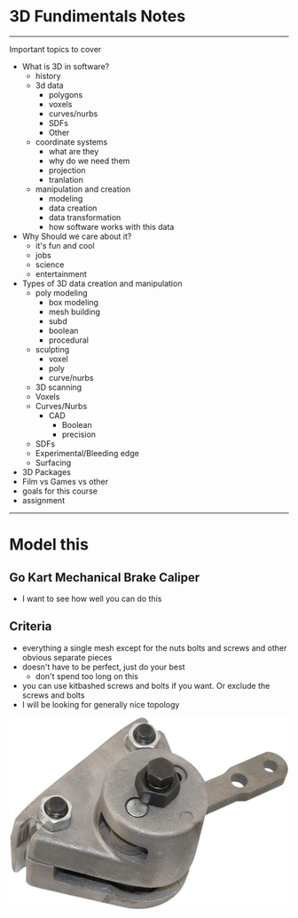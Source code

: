 # 3D Fundimentals Notes
---
Important topics to cover

- What is 3D in software?
	- history
	- 3d data
		- polygons
		- voxels
		- curves/nurbs
		- SDFs
		- Other
	- coordinate systems
		- what are they
		- why do we need them
		- projection
		- tranlation
	- manipulation and creation
		- modeling
		- data creation
		- data transformation
		- how software works with this data
- Why Should we care about it?
	- it's fun and cool
	- jobs
	- science
	- entertainment
- Types of 3D data creation and manipulation
	- poly modeling
		- box modeling
		- mesh building
		- subd
		- boolean
		- procedural
	- sculpting
		- voxel
		- poly
		- curve/nurbs
	- 3D scanning
	- Voxels
	- Curves/Nurbs
		- CAD
			- Boolean
			- precision
	- SDFs
	- Experimental/Bleeding edge
	- Surfacing
- 3D Packages
- Film vs Games vs other
- goals for this course
- assignment




---
# Model this
Go Kart Mechanical Brake Caliper
--
- I want to see how well you can do this
## Criteria


- everything a single mesh except for the nuts bolts and screws and other obvious separate pieces
- doesn't have to be perfect, just do your best
	- don't spend too long on this
- you can use kitbashed screws and bolts if you want. Or exclude the screws and bolts
- I will be looking for generally nice topology


![Pasted image 20220824085607](attachments/gokart-part.png)